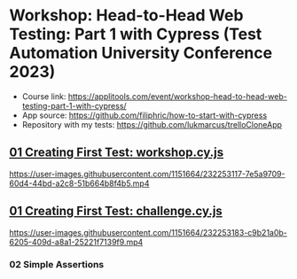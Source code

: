 # Workshop: Head-to-Head Web Testing: Part 1 with Cypress (Test Automation University Conference 2023)
- Course link: https://applitools.com/event/workshop-head-to-head-web-testing-part-1-with-cypress/
- App source: https://github.com/filiphric/how-to-start-with-cypress
- Repository with my tests: https://github.com/lukmarcus/trelloCloneApp

## [01 Creating First Test: workshop.cy.js](https://github.com/lukmarcus/trelloCloneApp/blob/main/cypress/e2e/01_creating_first_test/workshop.cy.js)

https://user-images.githubusercontent.com/1151664/232253117-7e5a9709-60d4-44bd-a2c8-51b664b8f4b5.mp4

## [01 Creating First Test: challenge.cy.js](https://github.com/lukmarcus/trelloCloneApp/blob/main/cypress/e2e/01_creating_first_test/challenge.cy.js)

https://user-images.githubusercontent.com/1151664/232253183-c9b21a0b-6205-409d-a8a1-25221f7139f9.mp4

### 02 Simple Assertions
